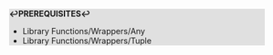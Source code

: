 <div style="margin:2em; background-color: #e0e0e0;">

<strong>↩PREREQUISITES↩</strong>

 * Library Functions/Wrappers/Any
 * Library Functions/Wrappers/Tuple

</div>

